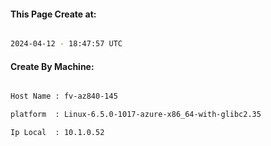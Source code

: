 
   
#### This Page Create at:

```bash

2024-04-12 - 18:47:57 UTC

```

#### Create By Machine:

```bash

Host Name : fv-az840-145

platform  : Linux-6.5.0-1017-azure-x86_64-with-glibc2.35

Ip Local  : 10.1.0.52

```

